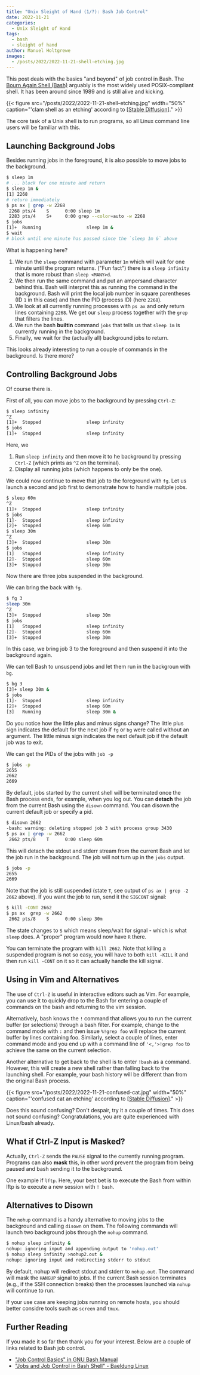 ```yaml
---
title: "Unix Sleight of Hand (1/?): Bash Job Control"
date: 2022-11-21
categories:
  - Unix Sleight of Hand
tags:
  - bash
  - sleight of hand
author: Manuel Holtgrewe
images:
  - /posts/2022/2022-11-21-shell-etching.jpg
---
```


This post deals with the basics "and beyond" of job control in Bash.
The [Bourn Again Shell (Bash)](https://en.wikipedia.org/wiki/Bash_(Unix_shell)) arguably is the most widely used POSIX-compliant shell.
It has been around since 1989 and is still alive and kicking.

{{< figure src="/posts/2022/2022-11-21-shell-etching.jpg" width="50%" caption="'clam shell as an etching' according to [[Stable Diffusion](https://huggingface.co/spaces/stabilityai/stable-diffusion)]." >}}

The core task of a Unix shell is to run programs, so all Linux command line users will be familiar with this.

## Launching Background Jobs

Besides running jobs in the foreground, it is also possible to move jobs to the background.

```bash
$ sleep 1m
# ... block for one minute and return
$ sleep 1m &
[1] 2268
# return immediately
$ ps ax | grep -w 2268
 2268 pts/4    S      0:00 sleep 1m
 2283 pts/4    S+     0:00 grep --color=auto -w 2268
$ jobs
[1]+  Running                 sleep 1m &
$ wait
# block until one minute has passed since the `sleep 1m &` above
```

What is happening here?

1. We run the `sleep` command with parameter `1m` which will wait for one minute until the program returns.
  ("Fun fact") there is a `sleep infinity` that is more robust than `sleep <MANY>d`.
2. We then run the same command and put an ampersand character behind this.
   Bash will interpret this as running the command in the background.
   Bash will print the local job number in square parentheses (ID `1` in this case) and then the PID (process ID) (here `2268`).
3. We look at all currently running processes with `ps ax` and only return lines containing `2268`.
   We get our `sleep` process together with the `grep` that filters the lines.
4. We run the bash **builtin** command `jobs` that tells us that `sleep 1m` is currently running in the background.
5. Finally, we wait for the (actually all) background jobs to return.

This looks already interesting to run a couple of commands in the background.
Is there more?

## Controlling Background Jobs

Of course there is.

First of all, you can move jobs to the background by pressing `Ctrl-Z`:

```bash
$ sleep infinity
^Z
[1]+  Stopped                 sleep infinity
$ jobs
[1]+  Stopped                 sleep infinity
```

Here, we

1. Run `sleep infinity` and then move it to he background by pressing `Ctrl-Z` (which prints as `^Z` on the terminal).
2. Display all running jobs (which happens to only be the one).

We could now continue to move that job to the foreground with `fg`.
Let us launch a second and job first to demonstrate how to handle multiple jobs.

```bash
$ sleep 60m
^Z
[1]+  Stopped                 sleep infinity
$ jobs
[1]-  Stopped                 sleep infinity
[2]+  Stopped                 sleep 60m
$ sleep 30m
^Z
[3]+  Stopped                 sleep 30m
$ jobs
[1]   Stopped                 sleep infinity
[2]-  Stopped                 sleep 60m
[3]+  Stopped                 sleep 30m
```

Now there are three jobs suspended in the background.

We can bring the back with `fg`.

```bash
$ fg 3
sleep 30m
^Z
[3]+  Stopped                 sleep 30m
$ jobs
[1]   Stopped                 sleep infinity
[2]-  Stopped                 sleep 60m
[3]+  Stopped                 sleep 30m
```

In this case, we bring job 3 to the foreground and then suspend it into the background again.

We can tell Bash to unsuspend jobs and let them run in the backgroun with `bg`.

```bash
$ bg 3
[3]+ sleep 30m &
$ jobs
[1]-  Stopped                 sleep infinity
[2]+  Stopped                 sleep 60m
[3]   Running                 sleep 30m &
```

Do you notice how the little plus and minus signs change?
The little plus sign indicates the default for the next job if `fg` or `bg` were called without an argument.
The little minus sign indicates the next default job if the default job was to exit.

We can get the PIDs of the jobs with `job -p`

```bash
$ jobs -p
2655
2662
2669
```

By default, jobs started by the current shell will be terminated once the Bash process ends, for example, when you log out.
You can **detach** the job from the current Bash using the `disown` command.
You can disown the current default job or specify a pid.

```bash
$ disown 2662 
-bash: warning: deleting stopped job 3 with process group 3430
$ ps ax | grep -w 2662
 2662 pts/8    T      0:00 sleep 60m
```

This will detach the stdout and stderr stream from the current Bash and let the job run in the background.
The job will not turn up in the `jobs` output.

```bash
$ jobs -p
2655
2669
```

Note that the job is still suspended (state `T`, see output of `ps ax | grep -2 2662` above).
If you want the job to run, send it the `SIGCONT` signal:

```bash
$ kill -CONT 2662
$ ps ax  grep -w 2662
 2662 pts/8    S      0:00 sleep 30m
```

The state changes to `S` which means sleep/wait for signal - which is what `sleep` does.
A "proper" program would now have `R` there.

You can terminate the program with `kill 2662`.
Note that killing a suspended program is not so easy, you will have to both `kill -KILL` it and then run `kill -CONT` on it so it can actually handle the kill signal.

## Using in Vim and Alternatives

The use of `Ctrl-Z` is useful in interactive editors such as Vim.
For example, you can use it to quickly drop to the Bash for entering a couple of commands on the bash and returning to the vim session.

Alternatively, bash knows the `!` command that allows you to run the current buffer (or selections) through a bash filter.
For example, change to the command mode with `:` and then issue `%!grep foo` will replace the current buffer by lines containing foo.
Similarly, select a couple of lines, enter command mode and you end up with a command line of `'<,'>!grep foo` to achieve the same on the current selection.

Another alternative to get back to the shell is to enter `!bash` as a command.
However, this will create a new shell rather than falling back to the launching shell.
For example, your bash history will be different than from the original Bash process.

{{< figure src="/posts/2022/2022-11-21-confused-cat.jpg" width="50%" caption="'confused cat an etching' according to [[Stable Diffusion](https://huggingface.co/spaces/stabilityai/stable-diffusion)]." >}}

Does this sound confusing?
Don't despair, try it a couple of times.
This does not sound confusing?
Congratulations, you are quite experienced with Linux/bash already.

## What if Ctrl-Z Input is Masked?

Actually, `Ctrl-Z` sends the `PAUSE` signal to the currently running program.
Programs can also **mask** this, in other word prevent the program from being paused and bash sending it to the background.

One example if `lftp`.
Here, your best bet is to execute the Bash from within lftp is to execute a new session with `! bash`.

## Alternatives to Disown

The `nohup` command is a handy alternative to moving jobs to the background and calling `disown` on them.
The following commands will launch two background jobs through the `nohup` command.

```bash
$ nohup sleep infinity &
nohup: ignoring input and appending output to 'nohup.out'
$ nohup sleep infinity >nohup2.out &
nohup: ignoring input and redirecting stderr to stdout
```

By default, nohup will redirect stdout and stderr to `nohup.out`.
The command will mask the `HANGUP` signal to jobs.
If the current Bash session terminates (e.g., if the SSH connection breaks) then the processes launched via `nohup` will continue to run.

If your use case are keeping jobs running on remote hosts, you should better considre tools such as `screen` and `tmux`.

## Further Reading

If you made it so far then thank you for your interest.
Below are a couple of links related to Bash job control.

- ["Job Control Basics" in GNU Bash Manual](https://www.gnu.org/software/bash/manual/html_node/Job-Control-Basics.html)
- ["Jobs and Job Control in Bash Shell" - Baeldung Linux](https://www.baeldung.com/linux/jobs-job-control-bash)

